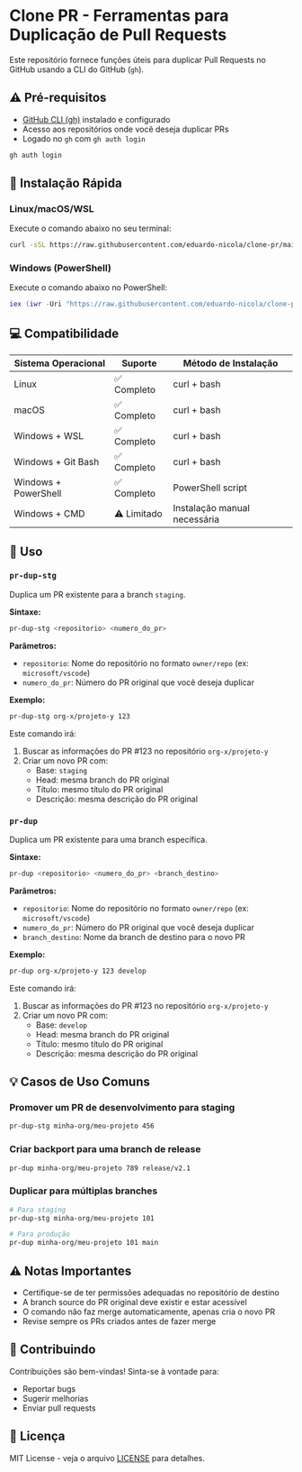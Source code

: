 # Clone PR - Ferramentas para Duplicação de Pull Requests

Este repositório fornece funções úteis para duplicar Pull Requests no GitHub usando a CLI do GitHub (`gh`).

## ⚠️ Pré-requisitos

- [GitHub CLI (gh)](https://cli.github.com/) instalado e configurado
- Acesso aos repositórios onde você deseja duplicar PRs
- Logado no `gh` com `gh auth login`

```bash
gh auth login
```
## 🚀 Instalação Rápida

### Linux/macOS/WSL
Execute o comando abaixo no seu terminal:

```bash
curl -sSL https://raw.githubusercontent.com/eduardo-nicola/clone-pr/main/install.sh | bash
```

### Windows (PowerShell)
Execute o comando abaixo no PowerShell:

```powershell
iex (iwr -Uri "https://raw.githubusercontent.com/eduardo-nicola/clone-pr/main/install.ps1").Content
```

## 💻 Compatibilidade

| Sistema Operacional | Suporte | Método de Instalação |
|-------------------|---------|-------------------|
| Linux | ✅ Completo | curl + bash |
| macOS | ✅ Completo | curl + bash |
| Windows + WSL | ✅ Completo | curl + bash |
| Windows + Git Bash | ✅ Completo | curl + bash |
| Windows + PowerShell | ✅ Completo | PowerShell script |
| Windows + CMD | ⚠️ Limitado | Instalação manual necessária |

## 📖 Uso

### `pr-dup-stg`

Duplica um PR existente para a branch `staging`.

**Sintaxe:**
```bash
pr-dup-stg <repositorio> <numero_do_pr>
```

**Parâmetros:**
- `repositorio`: Nome do repositório no formato `owner/repo` (ex: `microsoft/vscode`)
- `numero_do_pr`: Número do PR original que você deseja duplicar

**Exemplo:**
```bash
pr-dup-stg org-x/projeto-y 123
```

Este comando irá:
1. Buscar as informações do PR #123 no repositório `org-x/projeto-y`
2. Criar um novo PR com:
   - Base: `staging`
   - Head: mesma branch do PR original
   - Título: mesmo título do PR original
   - Descrição: mesma descrição do PR original

### `pr-dup`

Duplica um PR existente para uma branch específica.

**Sintaxe:**
```bash
pr-dup <repositorio> <numero_do_pr> <branch_destino>
```

**Parâmetros:**
- `repositorio`: Nome do repositório no formato `owner/repo` (ex: `microsoft/vscode`)
- `numero_do_pr`: Número do PR original que você deseja duplicar
- `branch_destino`: Nome da branch de destino para o novo PR

**Exemplo:**
```bash
pr-dup org-x/projeto-y 123 develop
```

Este comando irá:
1. Buscar as informações do PR #123 no repositório `org-x/projeto-y`
2. Criar um novo PR com:
   - Base: `develop`
   - Head: mesma branch do PR original
   - Título: mesmo título do PR original
   - Descrição: mesma descrição do PR original

## 💡 Casos de Uso Comuns

### Promover um PR de desenvolvimento para staging
```bash
pr-dup-stg minha-org/meu-projeto 456
```

### Criar backport para uma branch de release
```bash
pr-dup minha-org/meu-projeto 789 release/v2.1
```

### Duplicar para múltiplas branches
```bash
# Para staging
pr-dup-stg minha-org/meu-projeto 101

# Para produção
pr-dup minha-org/meu-projeto 101 main
```

## ⚠️ Notas Importantes

- Certifique-se de ter permissões adequadas no repositório de destino
- A branch source do PR original deve existir e estar acessível
- O comando não faz merge automaticamente, apenas cria o novo PR
- Revise sempre os PRs criados antes de fazer merge

## 🤝 Contribuindo

Contribuições são bem-vindas! Sinta-se à vontade para:
- Reportar bugs
- Sugerir melhorias
- Enviar pull requests

## 📝 Licença

MIT License - veja o arquivo [LICENSE](LICENSE) para detalhes.

